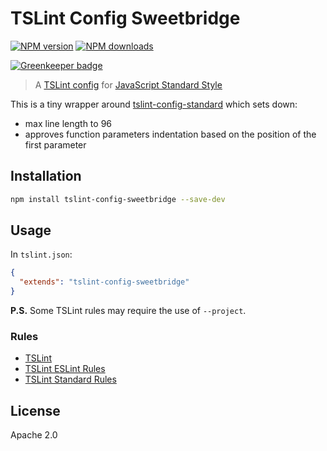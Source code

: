 # TSLint Config Sweetbridge

[![NPM version](https://img.shields.io/npm/v/tslint-config-sweetbridge.svg?style=flat)](https://npmjs.org/package/tslint-config-sweetbridge)
[![NPM downloads](https://img.shields.io/npm/dm/tslint-config-sweetbridge.svg?style=flat)](https://npmjs.org/package/tslint-config-sweetbridge)

[![Greenkeeper badge](https://badges.greenkeeper.io/blakeembrey/tslint-config-sweetbridge.svg)](https://greenkeeper.io/)

> A [TSLint config](https://palantir.github.io/tslint/usage/tslint-json/) for [JavaScript Standard Style](http://standardjs.com/)

This is a tiny wrapper around [tslint-config-standard](https://www.npmjs.com/package/tslint-config-standard) which sets down:

* max line length to 96
* approves function parameters indentation based on the position of the first parameter

## Installation

```sh
npm install tslint-config-sweetbridge --save-dev
```

## Usage

In `tslint.json`:

```json
{
  "extends": "tslint-config-sweetbridge"
}
```

**P.S.** Some TSLint rules may require the use of `--project`.

### Rules

* [TSLint](https://www.npmjs.com/package/tslint)
* [TSLint ESLint Rules](https://www.npmjs.com/package/tslint-eslint-rules)
* [TSLint Standard Rules](https://github.com/blakeembrey/tslint-config-standard/blob/master/tslint.js)

## License

Apache 2.0
